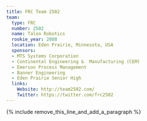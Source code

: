 ```yaml
---
title: FRC Team 2502
team:
  type: FRC
  number: 2502
  name: Talon Robotics
  rookie_year: 2008
  location: Eden Prairie, Minnesota, USA
  sponsors:
  - MTS Systems Corporation
  - Continental Engineering &  Manufacturing (CEM)
  - Emerson Process Management
  - Banner Engineering
  - Eden Prairie Senior High
  links:
    Website: http://team2502.com/
    Twitter: https://twitter.com/frc2502
---
```


{% include remove_this_line_and_add_a_paragraph %}
